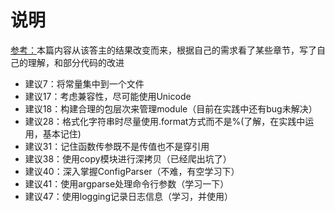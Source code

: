 # 说明

[参考：](<https://github.com/L1nwatch/writing_solid_python_code_gitbook>)本篇内容从该答主的结果改变而来，根据自己的需求看了某些章节，写了自己的理解，和部分代码的改进

* 建议7：将常量集中到一个文件
* 建议17：考虑兼容性，尽可能使用Unicode
* 建议18：构建合理的包层次来管理module（目前在实践中还有bug未解决）
* 建议28：格式化字符串时尽量使用.format方式而不是%(了解，在实践中运用，基本记住)
* 建议31：记住函数传参既不是传值也不是穿引用
* 建议38：使用copy模块进行深拷贝（已经爬出坑了）
* 建议40：深入掌握ConfigParser（不难，有空学习下）
* 建议41：使用argparse处理命令行参数（学习一下）
* 建议47：使用logging记录日志信息（学习，并使用）

